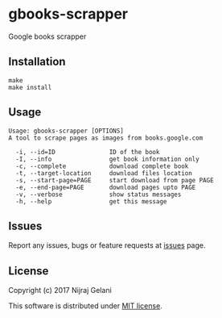 # gbooks-scrapper

Google books scrapper

## Installation

```
make
make install
```

## Usage

```
Usage: gbooks-scrapper [OPTIONS]
A tool to scrape pages as images from books.google.com

  -i, --id=ID               ID of the book
  -I, --info                get book information only
  -c, --complete            download complete book
  -t, --target-location     download files location
  -s, --start-page=PAGE     start download from page PAGE
  -e, --end-page=PAGE       download pages upto PAGE
  -v, --verbose             show status messages
  -h, --help                get this message
```

## Issues

Report any issues, bugs or feature requests at [issues](https://github.com/GelaniNijraj/gbooks-scrapper/issues) page.

## License

Copyright (c) 2017 Nijraj Gelani

This software is distributed under [MIT license](http://www.opensource.org/licenses/mit-license.php).